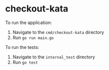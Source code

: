 # checkout-kata

To run the application:
1. Navigate to the `cmd/checkout-kata` directory
2. Run ```go run main.go```

To run the tests:
1. Navigate to the `internal_test` directory
2. Run ```go test```
